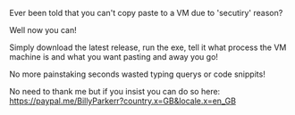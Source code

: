 Ever been told that you can't copy paste to a VM due to 'secutiry' reason?

Well now you can!

Simply download the latest release, run the exe, tell it what process the VM machine is and what you want pasting and away you go!

No more painstaking seconds wasted typing querys or code snippits!

No need to thank me but if you insist you can do so here:
https://paypal.me/BillyParkerr?country.x=GB&locale.x=en_GB
